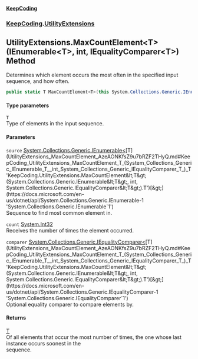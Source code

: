 #### [KeepCoding](index.md 'index')
### [KeepCoding](KeepCoding.md 'KeepCoding').[UtilityExtensions](UtilityExtensions.md 'KeepCoding.UtilityExtensions')
## UtilityExtensions.MaxCountElement&lt;T&gt;(IEnumerable&lt;T&gt;, int, IEqualityComparer&lt;T&gt;) Method
Determines which element occurs the most often in the specified input sequence, and how often.
```csharp
public static T MaxCountElement<T>(this System.Collections.Generic.IEnumerable<T> source, out int count, System.Collections.Generic.IEqualityComparer<T> comparer=null);
```
#### Type parameters
<a name='KeepCoding_UtilityExtensions_MaxCountElement_T_(System_Collections_Generic_IEnumerable_T__int_System_Collections_Generic_IEqualityComparer_T_)_T'></a>
`T`  
Type of elements in the input sequence.
  
#### Parameters
<a name='KeepCoding_UtilityExtensions_MaxCountElement_T_(System_Collections_Generic_IEnumerable_T__int_System_Collections_Generic_IEqualityComparer_T_)_source'></a>
`source` [System.Collections.Generic.IEnumerable&lt;](https://docs.microsoft.com/en-us/dotnet/api/System.Collections.Generic.IEnumerable-1 'System.Collections.Generic.IEnumerable`1')[T](UtilityExtensions_MaxCountElement_AzeAONKfsZ9u7bRZF2THyQ.md#KeepCoding_UtilityExtensions_MaxCountElement_T_(System_Collections_Generic_IEnumerable_T__int_System_Collections_Generic_IEqualityComparer_T_)_T 'KeepCoding.UtilityExtensions.MaxCountElement&lt;T&gt;(System.Collections.Generic.IEnumerable&lt;T&gt;, int, System.Collections.Generic.IEqualityComparer&lt;T&gt;).T')[&gt;](https://docs.microsoft.com/en-us/dotnet/api/System.Collections.Generic.IEnumerable-1 'System.Collections.Generic.IEnumerable`1')  
Sequence to find most common element in.
  
<a name='KeepCoding_UtilityExtensions_MaxCountElement_T_(System_Collections_Generic_IEnumerable_T__int_System_Collections_Generic_IEqualityComparer_T_)_count'></a>
`count` [System.Int32](https://docs.microsoft.com/en-us/dotnet/api/System.Int32 'System.Int32')  
Receives the number of times the element occurred.
  
<a name='KeepCoding_UtilityExtensions_MaxCountElement_T_(System_Collections_Generic_IEnumerable_T__int_System_Collections_Generic_IEqualityComparer_T_)_comparer'></a>
`comparer` [System.Collections.Generic.IEqualityComparer&lt;](https://docs.microsoft.com/en-us/dotnet/api/System.Collections.Generic.IEqualityComparer-1 'System.Collections.Generic.IEqualityComparer`1')[T](UtilityExtensions_MaxCountElement_AzeAONKfsZ9u7bRZF2THyQ.md#KeepCoding_UtilityExtensions_MaxCountElement_T_(System_Collections_Generic_IEnumerable_T__int_System_Collections_Generic_IEqualityComparer_T_)_T 'KeepCoding.UtilityExtensions.MaxCountElement&lt;T&gt;(System.Collections.Generic.IEnumerable&lt;T&gt;, int, System.Collections.Generic.IEqualityComparer&lt;T&gt;).T')[&gt;](https://docs.microsoft.com/en-us/dotnet/api/System.Collections.Generic.IEqualityComparer-1 'System.Collections.Generic.IEqualityComparer`1')  
Optional equality comparer to compare elements by.
  
#### Returns
[T](UtilityExtensions_MaxCountElement_AzeAONKfsZ9u7bRZF2THyQ.md#KeepCoding_UtilityExtensions_MaxCountElement_T_(System_Collections_Generic_IEnumerable_T__int_System_Collections_Generic_IEqualityComparer_T_)_T 'KeepCoding.UtilityExtensions.MaxCountElement&lt;T&gt;(System.Collections.Generic.IEnumerable&lt;T&gt;, int, System.Collections.Generic.IEqualityComparer&lt;T&gt;).T')  
Of all elements that occur the most number of times, the one whose last instance occurs soonest in the  
sequence.
